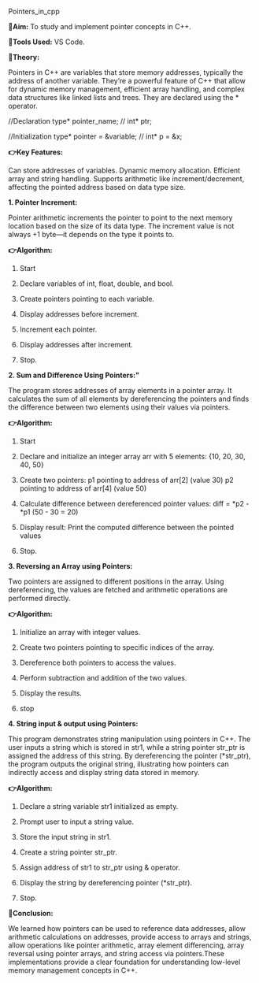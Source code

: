 Pointers_in_cpp

**🔵Aim:** To study and implement pointer concepts in C++.

**🔵Tools Used:** VS Code.

**🔵Theory:**

Pointers in C++ are variables that store memory addresses, typically the address of another variable. They’re a powerful feature of C++ that allow for dynamic memory management, efficient array handling, and complex data structures like linked lists and trees. They are declared using the * operator.

//Declaration type* pointer_name;  // int* ptr;

//Initialization type* pointer = &variable;  // int* p = &x;

**👉Key Features:**

Can store addresses of variables.
Dynamic memory allocation.
Efficient array and string handling.
Supports arithmetic like increment/decrement, affecting the pointed address based on data type size.

**1. Pointer Increment:**

Pointer arithmetic increments the pointer to point to the next memory location based on the size of its data type. The increment value is not always +1 byte—it depends on the type it points to.

**👉Algorithm:**

1. Start

2. Declare variables of int, float, double, and bool.

3. Create pointers pointing to each variable.

4. Display addresses before increment.

5. Increment each pointer.

6. Display addresses after increment.

7. Stop.

**2. Sum and Difference Using Pointers:"**

The program stores addresses of array elements in a pointer array. It calculates the sum of all elements by dereferencing the pointers and finds the difference between two elements using their values via pointers.

**👉Algorithm:**

1. Start

2. Declare and initialize an integer array arr with 5 elements: {10, 20, 30, 40, 50}

3. Create two pointers: p1 pointing to address of arr[2] (value 30) p2 pointing to address of arr[4] (value 50)

4. Calculate difference between dereferenced pointer values: diff = *p2 - *p1 (50 - 30 = 20)

5. Display result: Print the computed difference between the pointed values

6. Stop.

**3. Reversing an Array using Pointers:**
   
Two pointers are assigned to different positions in the array. Using dereferencing, the values are fetched and arithmetic operations are performed directly.

**👉Algorithm:**

1. Initialize an array with integer values.

2. Create two pointers pointing to specific indices of the array.

3. Dereference both pointers to access the values.

4. Perform subtraction and addition of the two values.

5. Display the results.

6. stop

**4. String input & output using Pointers:**

This program demonstrates string manipulation using pointers in C++. The user inputs a string which is stored in str1, while a string pointer str_ptr is assigned the address of this string. By dereferencing the pointer (*str_ptr), the program outputs the original string, illustrating how pointers can indirectly access and display string data stored in memory.

**👉Algorithm:**

1. Declare a string variable str1 initialized as empty.

2. Prompt user to input a string value.

3. Store the input string in str1.

4. Create a string pointer str_ptr.

5. Assign address of str1 to str_ptr using & operator.

6. Display the string by dereferencing pointer (*str_ptr).

7. Stop.

**🔵Conclusion:**

We learned how pointers can be used to reference data addresses, allow arithmetic calculations on addresses, provide access to arrays and strings, allow operations like pointer arithmetic, array element differencing, array reversal using pointer arrays, and string access via pointers.These implementations provide a clear foundation for understanding low-level memory management concepts in C++.
